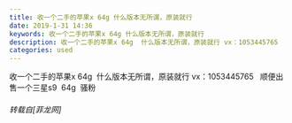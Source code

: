 ```yaml
---
title: 收一个二手的苹果x 64g 什么版本无所谓，原装就行
date: 2019-1-31 14:36
keywords: 收一个二手的苹果x 64g 什么版本无所谓，原装就行
description: 收一个二手的苹果x 64g  什么版本无所谓，原装就行 vx：1053445765   顺便出售一个三星s9  64g  骚粉
categories: used
---
```

<td class="t_f" id="postmessage_2866738">

收一个二手的苹果x 64g  什么版本无所谓，原装就行 vx：1053445765   顺便出售一个三星s9  64g  骚粉</td>
###### 转载自[菲龙网]